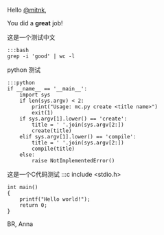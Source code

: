 Hello <a href="http://twitter.com/mitnk">@mitnk</a>,

You did a **great** job!

这是一个测试中文

    :::bash
    grep -i 'good' | wc -l


python 测试

    :::python
    if __name__ == '__main__':
        import sys
        if len(sys.argv) < 2:
            print("Usage: mc.py create <title name>")
            exit(1)
        if sys.argv[1].lower() == 'create':
            title = ' '.join(sys.argv[2:])
            create(title)
        elif sys.argv[1].lower() == 'compile':
            title = ' '.join(sys.argv[2:])
            compile(title)
        else:
            raise NotImplementedError()

这是一个C代码测试
    :::c
    include <stdio.h>

    int main()
    {
        printf("Hello world!");
        return 0;
    }

BR,
Anna
